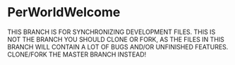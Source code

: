 # PerWorldWelcome
THIS BRANCH IS FOR SYNCHRONIZING DEVELOPMENT FILES. THIS IS NOT THE BRANCH YOU SHOULD CLONE OR FORK, AS THE FILES IN THIS BRANCH WILL CONTAIN A LOT OF BUGS AND/OR UNFINISHED FEATURES. CLONE/FORK THE MASTER BRANCH INSTEAD!
